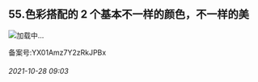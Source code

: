 ## 55.色彩搭配的 2 个基本不一样的颜色，不一样的美
![](https://pic3.zhimg.com/v2-a7deb142075ea51ac195162a39cf355a.webp)加载中...

备案号:YX01Amz7Y2zRkJPBx


###### 2021-10-28 09:03
